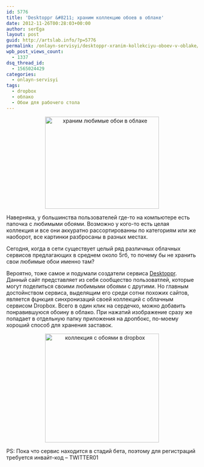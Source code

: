 ```yaml
---
id: 5776
title: 'Desktoppr &#8211; храним коллекцию обоев в облаке'
date: 2012-11-26T00:28:03+00:00
author: serEga
layout: post
guid: http://artslab.info/?p=5776
permalink: /onlayn-servisyi/desktoppr-xranim-kollekciyu-oboev-v-oblake/
wpb_post_views_count:
  - 1337
dsq_thread_id:
  - 1565024429
categories:
  - onlayn-servisyi
tags:
  - dropbox
  - облако
  - Обои для рабочего стола
---
```

<center>
  <a href="{{site.img_cdn}}/oboi_s_deskoppr.png"><img src="{{site.img_cdn}}/oboi_s_deskoppr-300x242.png" alt="храним любимые обои в облаке" title="oboi_s_desktoppr" width="300" height="242" class="aligncenter size-medium wp-image-5778" srcset="{{site.img_cdn}}/oboi_s_deskoppr-300x242.png 300w, {{site.img_cdn}}/oboi_s_deskoppr.png 1022w" sizes="(max-width: 300px) 100vw, 300px" /></a>
</center>

Наверняка, у большинства пользователей где-то на компьютере есть папочка с любимыми обоями. Возможно у кого-то есть целая коллекция и все они аккуратно рассортированны по категориям или же наоборот, все картинки разбросаны в разных местах.

Сегодня, когда в сети существует целый ряд различных облачных сервисов предлагающих в среднем около 5гб, то почему бы не хранить свои любимые обои именно там?

<!--more-->

Вероятно, тоже самое и подумали создатели сервиса [Desktoppr](https://www.desktoppr.co/). Данный сайт представляет из себя сообщество пользоватлей, которые могут поделиться своими любимыми обоями с другими. Но главным достойнством сервиса, выделящим его среди сотни похожих сайтов, является фцнкция синхронизаций своей коллекций с облачным сервисом Dropbox. Всего в один клик на сердечко, можно добавить понравившуюся обоину в облако. При нажатий изображение сразу же попадает в отдельную папку приложения на дропбокс, по-моему хороший способ для хранения заставок.

<center>
  <a href="{{site.img_cdn}}/desktoppr_oboi_v-oblake.jpeg"><img src="{{site.img_cdn}}/desktoppr_oboi_v-oblake-300x286.jpg" alt="коллекция с обоями в dropbox" title="desktoppr_oboi_v-oblake" width="300" height="286" class="aligncenter size-medium wp-image-5777" srcset="{{site.img_cdn}}/desktoppr_oboi_v-oblake-300x286.jpg 300w, {{site.img_cdn}}/desktoppr_oboi_v-oblake.jpeg 1012w" sizes="(max-width: 300px) 100vw, 300px" /></a>
</center>

PS: Пока что сервис находится в стадий бета, поэтому для регистраций требуется инвайт-код &#8211; TWITTER01